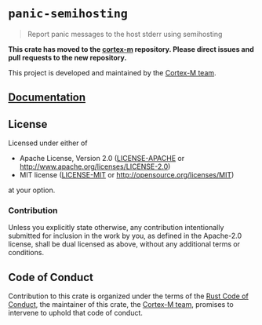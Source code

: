 # `panic-semihosting`

> Report panic messages to the host stderr using semihosting

**This crate has moved to the [cortex-m] repository. Please direct
issues and pull requests to the new repository.**

[cortex-m]: https://github.com/rust-embedded/cortex-m

This project is developed and maintained by the [Cortex-M team][team].

## [Documentation](https://docs.rs/panic-semihosting)

## License

Licensed under either of

- Apache License, Version 2.0 ([LICENSE-APACHE](LICENSE-APACHE) or
  http://www.apache.org/licenses/LICENSE-2.0)
- MIT license ([LICENSE-MIT](LICENSE-MIT) or http://opensource.org/licenses/MIT)

at your option.

### Contribution

Unless you explicitly state otherwise, any contribution intentionally submitted
for inclusion in the work by you, as defined in the Apache-2.0 license, shall be
dual licensed as above, without any additional terms or conditions.

## Code of Conduct

Contribution to this crate is organized under the terms of the [Rust Code of
Conduct][CoC], the maintainer of this crate, the [Cortex-M team][team], promises
to intervene to uphold that code of conduct.

[CoC]: CODE_OF_CONDUCT.md
[team]: https://github.com/rust-embedded/wg#the-cortex-m-team
